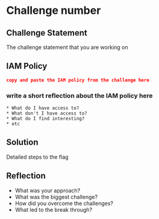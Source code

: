 # Challenge number

## Challenge Statement
The challenge statement that you are working on 

## IAM Policy
```json
copy and paste the IAM policy from the challenge here
```
### write a short reflection about the IAM policy here
```
* What do I have access to?
* What don't I have access to?
* What do I find interesting?
* etc
```

## Solution
Detailed steps to the flag

## Reflection
* What was your approach?
* What was the biggest challenge?
* How did you overcome the challenges?
* What led to the break through?
